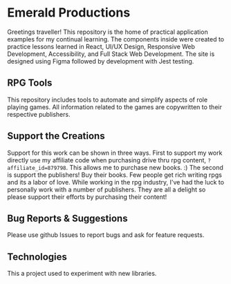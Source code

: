 # Emerald Productions

Greetings traveller! This repository is the home of practical application examples for my continual learning. The components inside were created to practice lessons learned in React, UI/UX Design, Responsive Web Development, Accessibility, and Full Stack Web Development. The site is designed using Figma followed by development with Jest testing. 

## RPG Tools

This repository includes tools to automate and simplify aspects of role playing games. All information related to the games are copywritten to their respective publishers.

## Support the Creations

Support for this work can be shown in three ways. First to support my work directly use my affiliate code when purchasing drive thru rpg content, `?affiliate_id=879798`. This allows me to purchase new books. :) The second is support the publishers! Buy their books. Few people get rich writing rpgs and its a labor of love. While working in the rpg industry, I've had the luck to personally work with a number of publishers. They are all a delight so please support their efforts by purchasing their content!

## Bug Reports & Suggestions

Please use github Issues to report bugs and ask for feature requests.

## Technologies

This a project used to experiment with new libraries.
